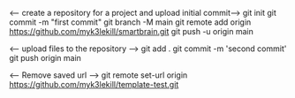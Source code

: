 <-- create a repository for a project and upload initial commit-->
git init
git commit -m "first commit"
git branch -M main
git remote add origin https://github.com/myk3lekill/smartbrain.git
git push -u origin main

<-- upload files to the repository -->
git add .
git commit -m 'second commit'
git push origin main

<-- Remove saved url -->
git remote set-url origin https://github.com/myk3lekill/template-test.git